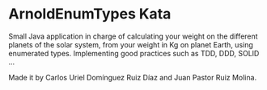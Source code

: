 # ArnoldEnumTypes Kata

Small Java application in charge of calculating your weight on the different planets of the solar system, from your weight in Kg on planet Earth, using enumerated types. Implementing good practices such as TDD, DDD, SOLID ...

Made it by Carlos Uriel Domínguez Ruiz Díaz and Juan Pastor Ruiz Molina.